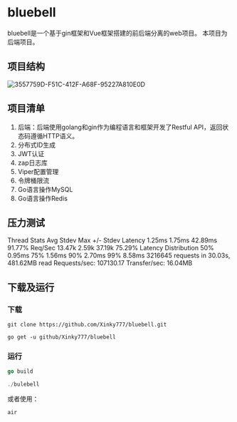 # bluebell

bluebell是一个基于gin框架和Vue框架搭建的前后端分离的web项目。
本项目为后端项目。

## 项目结构

![3557759D-F51C-412F-A68F-95227A810E0D](myimg.955777.xyz/img/3557759D-F51C-412F-A68F-95227A810E0D.png)

## 项目清单

1. 后端：后端使用golang和gin作为编程语言和框架开发了Restful API，返回状态码遵循HTTP语义。
2. 分布式ID生成
3. JWT认证
4. zap日志库
5. Viper配置管理
6. 令牌桶限流
7. Go语言操作MySQL
8. Go语言操作Redis

## 压力测试

Thread Stats   Avg      Stdev     Max   +/- Stdev
    Latency     1.25ms    1.75ms  42.89ms   91.77%
    Req/Sec    13.47k     2.59k   37.19k    75.29%
  Latency Distribution
     50%    0.95ms
     75%    1.56ms
     90%    2.70ms
     99%    8.58ms
  3216645 requests in 30.03s, 481.62MB read
Requests/sec: 107130.17
Transfer/sec:     16.04MB

## 下载及运行

### 下载

```git
git clone https://github.com/Xinky777/bluebell.git

go get -u github/Xinky777/bluebell
```

### 运行

```go
go build

./bulebell
```
或者使用：
```shell
air
```




